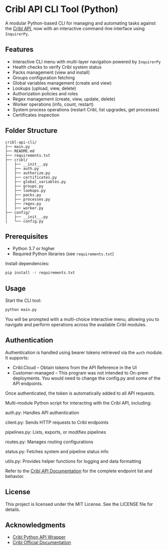 # Cribl API CLI Tool (Python)

A modular Python-based CLI for managing and automating tasks against the [Cribl API](https://docs.cribl.io/api/), now with an interactive command-line interface using `InquirerPy`.

## Features

- Interactive CLI menu with multi-layer navigation powered by `InquirerPy`
- Health checks to verify Cribl system status
- Packs management (view and install)
- Groups configuration fetching
- Global variables management (create and view)
- Lookups (upload, view, delete)
- Authorization policies and roles
- Regex management (create, view, update, delete)
- Worker operations (info, count, restart)
- System process operations (restart Cribl, list upgrades, get processes)
- Certificates inspection

## Folder Structure

```
cribl-api-cli/
├── main.py
├── README.md
├── requirements.txt
├── cribl/
│   ├── __init__.py
│   ├── auth.py
│   ├── authorize.py
│   ├── certificates.py
│   ├── global_variables.py
│   ├── groups.py
│   ├── lookups.py
│   ├── packs.py
│   ├── processes.py
│   ├── regex.py
│   ├── worker.py
├── config/
│   ├── __init__.py
│   └── config.py
```

## Prerequisites

- Python 3.7 or higher
- Required Python libraries (see `requirements.txt`)

Install dependencies:

```bash
pip install -r requirements.txt
```

## Usage

Start the CLI tool:

```bash
python main.py
```

You will be prompted with a multi-choice interactive menu, allowing you to navigate and perform operations across the available Cribl modules.

## Authentication

Authentication is handled using bearer tokens retrieved via the `auth` module. It supports:

- Cribl.Cloud – Obtain tokens from the API Reference in the UI
- Customer-managed – This program was not intended to On-prem deployments. You would need to change the config.py and some of the API endpoints.

Once authenticated, the token is automatically added to all API requests.

Multi-module Python script for interacting with the Cribl API, including:

auth.py: Handles API authentication

client.py: Sends HTTP requests to Cribl endpoints

pipelines.py: Lists, exports, or modifies pipelines

routes.py: Manages routing configurations

status.py: Fetches system and pipeline status info

utils.py: Provides helper functions for logging and data formatting

Refer to the [Cribl API Documentation](https://docs.cribl.io/api/) for the complete endpoint list and behavior.

## License

This project is licensed under the MIT License. See the LICENSE file for details.

## Acknowledgments

- [Cribl Python API Wrapper](https://github.com/criblio/python-api-wrapper)
- [Cribl Official Documentation](https://docs.cribl.io/)
